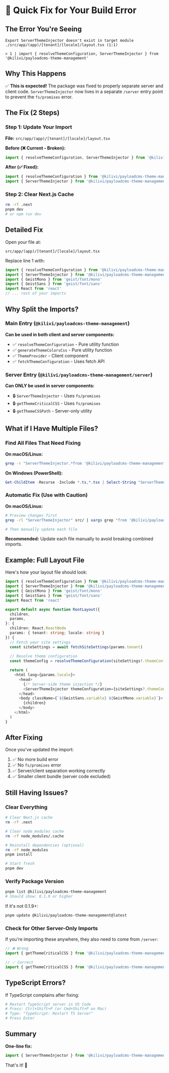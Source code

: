 # 🔧 Quick Fix for Your Build Error

## The Error You're Seeing

```
Export ServerThemeInjector doesn't exist in target module
./src/app/(app)/[tenant]/[locale]/layout.tsx (1:1)

> 1 | import { resolveThemeConfiguration, ServerThemeInjector } from '@kilivi/payloadcms-theme-management'
```

## Why This Happens

✅ **This is expected!** The package was fixed to properly separate server and client code. `ServerThemeInjector` now lives in a separate `/server` entry point to prevent the `fs/promises` error.

## The Fix (2 Steps)

### Step 1: Update Your Import

**File:** `src/app/(app)/[tenant]/[locale]/layout.tsx`

**Before (❌ Current - Broken):**
```typescript
import { resolveThemeConfiguration, ServerThemeInjector } from '@kilivi/payloadcms-theme-management'
```

**After (✅ Fixed):**
```typescript
import { resolveThemeConfiguration } from '@kilivi/payloadcms-theme-management'
import { ServerThemeInjector } from '@kilivi/payloadcms-theme-management/server'
```

### Step 2: Clear Next.js Cache

```bash
rm -rf .next
pnpm dev
# or npm run dev
```

## Detailed Fix

Open your file at:
```
src/app/(app)/[tenant]/[locale]/layout.tsx
```

Replace line 1 with:

```typescript
import { resolveThemeConfiguration } from '@kilivi/payloadcms-theme-management'
import { ServerThemeInjector } from '@kilivi/payloadcms-theme-management/server'
import { GeistMono } from 'geist/font/mono'
import { GeistSans } from 'geist/font/sans'
import React from 'react'
// ... rest of your imports
```

## Why Split the Imports?

### Main Entry (`@kilivi/payloadcms-theme-management`)
**Can be used in both client and server components:**
- ✅ `resolveThemeConfiguration` - Pure utility function
- ✅ `generateThemeColorsCss` - Pure utility function
- ✅ `ThemeProvider` - Client component
- ✅ `fetchThemeConfiguration` - Uses fetch API

### Server Entry (`@kilivi/payloadcms-theme-management/server`)
**Can ONLY be used in server components:**
- 🔒 `ServerThemeInjector` - Uses `fs/promises`
- 🔒 `getThemeCriticalCSS` - Uses `fs/promises`
- 🔒 `getThemeCSSPath` - Server-only utility

## What if I Have Multiple Files?

### Find All Files That Need Fixing

**On macOS/Linux:**
```bash
grep -r "ServerThemeInjector.*from '@kilivi/payloadcms-theme-management'" src/
```

**On Windows (PowerShell):**
```powershell
Get-ChildItem -Recurse -Include *.ts,*.tsx | Select-String "ServerThemeInjector.*from '@kilivi/payloadcms-theme-management'"
```

### Automatic Fix (Use with Caution)

**On macOS/Linux:**
```bash
# Preview changes first
grep -rl "ServerThemeInjector" src/ | xargs grep "from '@kilivi/payloadcms-theme-management'"

# Then manually update each file
```

**Recommended:** Update each file manually to avoid breaking combined imports.

## Example: Full Layout File

Here's how your layout file should look:

```typescript
import { resolveThemeConfiguration } from '@kilivi/payloadcms-theme-management'
import { ServerThemeInjector } from '@kilivi/payloadcms-theme-management/server'
import { GeistMono } from 'geist/font/mono'
import { GeistSans } from 'geist/font/sans'
import React from 'react'

export default async function RootLayout({
  children,
  params,
}: {
  children: React.ReactNode
  params: { tenant: string; locale: string }
}) {
  // Fetch your site settings
  const siteSettings = await fetchSiteSettings(params.tenant)
  
  // Resolve theme configuration
  const themeConfig = resolveThemeConfiguration(siteSettings?.themeConfiguration)

  return (
    <html lang={params.locale}>
      <head>
        {/* Server-side theme injection */}
        <ServerThemeInjector themeConfiguration={siteSettings?.themeConfiguration} />
      </head>
      <body className={`${GeistSans.variable} ${GeistMono.variable}`}>
        {children}
      </body>
    </html>
  )
}
```

## After Fixing

Once you've updated the import:

1. ✅ No more build error
2. ✅ No `fs/promises` error
3. ✅ Server/client separation working correctly
4. ✅ Smaller client bundle (server code excluded)

## Still Having Issues?

### Clear Everything

```bash
# Clear Next.js cache
rm -rf .next

# Clear node_modules cache
rm -rf node_modules/.cache

# Reinstall dependencies (optional)
rm -rf node_modules
pnpm install

# Start fresh
pnpm dev
```

### Verify Package Version

```bash
pnpm list @kilivi/payloadcms-theme-management
# Should show: 0.1.9 or higher
```

If it's not 0.1.9+:

```bash
pnpm update @kilivi/payloadcms-theme-management@latest
```

### Check for Other Server-Only Imports

If you're importing these anywhere, they also need to come from `/server`:

```typescript
// ❌ Wrong
import { getThemeCriticalCSS } from '@kilivi/payloadcms-theme-management'

// ✅ Correct
import { getThemeCriticalCSS } from '@kilivi/payloadcms-theme-management/server'
```

## TypeScript Errors?

If TypeScript complains after fixing:

```bash
# Restart TypeScript server in VS Code
# Press: Ctrl+Shift+P (or Cmd+Shift+P on Mac)
# Type: "TypeScript: Restart TS Server"
# Press Enter
```

## Summary

**One-line fix:**
```typescript
import { ServerThemeInjector } from '@kilivi/payloadcms-theme-management/server'
```

That's it! 🎉
